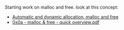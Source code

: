 Starting work on malloc and free.
look at this concept:

   - [Automatic and dynamic allocation, malloc and free](https://alx-intranet.hbtn.io/concepts/62)
   - [0x0a - malloc & free - quick overview.pdf](https://s3.amazonaws.com/alx-intranet.hbtn.io/uploads/misc/2021/1/a094c90e7f466bbeaa49cb24c8f04e7f27aaad41.pdf?X-Amz-Algorithm=AWS4-HMAC-SHA256&X-Amz-Credential=AKIARDDGGGOUSBVO6H7D%2F20220506%2Fus-east-1%2Fs3%2Faws4_request&X-Amz-Date=20220506T110148Z&X-Amz-Expires=86400&X-Amz-SignedHeaders=host&X-Amz-Signature=39df424ba8ebc229f7931ac0ee92902fefe775e0beb8b5d9330ae548e45fbbae)
